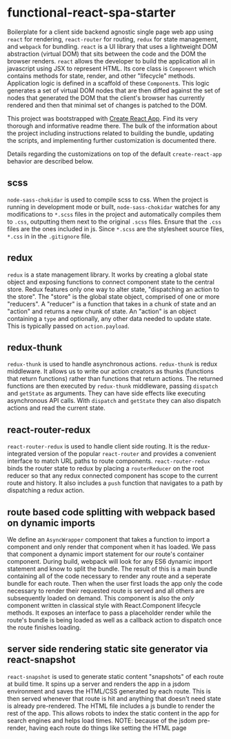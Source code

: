 # functional-react-spa-starter

Boilerplate for a client side backend agnostic single page web app using `react` for rendering, `react-router` for routing, `redux` for state management, and `webpack` for bundling. `react` is a UI library that uses a lightweight DOM abstraction (virtual DOM) that sits between the code and the DOM the browser renders. `react` allows the developer to build the application all in javascript using JSX to represent HTML. Its core class is `Component` which contains methods for state, render, and other "lifecycle" methods. Application logic is defined in a scaffold of these `Component`s. This logic generates a set of virtual DOM nodes that are then diffed against the set of nodes that generated the DOM that the client's browser has currently rendered and then that minimal set of changes is patched to the DOM.

This project was bootstrapped with [Create React App](https://github.com/facebookincubator/create-react-app). Find its very thorough and informative readme there. The bulk of the information about the project including instructions related to building the bundle, updating the scripts, and implementing further customization is documented there.

Details regarding the customizations on top of the default `create-react-app` behavior are described below.

## scss

`node-sass-chokidar` is used to compile scss to css. When the project is running in development mode or built, `node-sass-chokidar` watches for any modifications to `*.scss` files in the project and automatically compiles them to `.css`, outputting them next to the original `.scss` files. Ensure that the `.css` files are the ones included in js. Since `*.scss` are the stylesheet source files, `*.css` in in the `.gitignore` file.

## redux

`redux` is a state management library. It works by creating a global state object and exposing functions to connect component state to the central store. Redux features only one way to alter state, "dispatching an action to the store". The "store" is the global state object, comprised of one or more "reducers". A "reducer" is a function that takes in a chunk of state and an "action" and returns a new chunk of state. An "action" is an object containing a `type` and optionally, any other data needed to update state. This is typically passed on `action.payload`.

## redux-thunk

`redux-thunk` is used to handle asynchronous actions. `redux-thunk` is redux middleware. It allows us to write our action creators as thunks (functions that return functions) rather than functions that return actions. The returned functions are then executed by `redux-thunk` middleware, passing `dispatch` and `getState` as arguments. They can have side effects like executing asynchronous API calls. With `dispatch` and `getState` they can also dispatch actions and read the current state.

## react-router-redux

`react-router-redux` is used to handle client side routing. It is the redux-integrated version of the popular `react-router` and provides a convenient interface to match URL paths to route components. `react-router-redux` binds the router state to redux by placing a `routerReducer` on the root reducer so that any redux connected component has scope to the current route and history. It also includes a `push` function that navigates to a path by dispatching a redux action.

## route based code splitting with webpack based on dynamic imports

We define an `AsyncWrapper` component that takes a function to import a component and only render that component when it has loaded. We pass that component a dynamic import statement for our route's container component. During build, webpack will look for any ES6 dynamic import statement and know to split the bundle. The result of this is a main bundle containing all of the code necessary to render any route and a seperate bundle for each route. Then when the user first loads the app only the code necessary to render their requested route is served and all others are subsequently loaded on demand. This component is also the _only_ component written in classical style with React.Component lifecycle methods. It exposes an interface to pass a placeholder render while the route's bundle is being loaded as well as a callback action to dispatch once the route finishes loading.

## server side rendering static site generator via react-snapshot

`react-snapshot` is used to generate static content "snapshots" of each route at build time. It spins up a server and renders the app in a jsdom environment and saves the HTML/CSS generated by each route. This is then served whenever that route is hit and anything that doesn't need state is already pre-rendered. The HTML file includes a js bundle to render the rest of the app. This allows robots to index the static content in the app for search engines and helps load times. NOTE: because of the jsdom pre-render, having each route do things like setting the HTML page <title> is fine. Also, keep in mind that any prerendered routes must be part of the main bundle. This means that they cannot be wrapped in an AsyncWrapper.

# Project structure

```
functional-react-spa-starter/
  README.md
  node_modules/
  package.json
  public/
    index.html
    favicon.ico
  src/
    App.scss
    App.js
    App.test.js
    index.js
    registerServiceWorker.js
    Components/
      AsyncWrapper.js
      Header.js
      RouteLoading.js
    Routes/
      index.js
      Home/
        index.js
        container.js
        reducer.js
        container.scss
      Boilerplate/
        index.js
        container.js
        reducer.js
        container.scss
    Services/
      Boilerplate.js
    Store/
      index.js
      RootReducer.js
```

Each route's folder contains

* `index.js`: pure boilerplate. This file should never need to get touched. It includes the dynamic import for the route's container and includes the route reducer's `on_route_match` function which gets dispatched when the route mounts. `src/Components/RouteLoading` is also included here and passed to AsyncWrapper to display while the route's bundle loads.
* `container.js`: entry point for render. This file contains the route's mapStateToProps and mapDispatchToProps functions and its render function.
* `reducer.js`: this route's reducer and actions, including the boilerplated `on_route_match`
* `container.scss`: styles for this route

To create a new route, simply copy another route's folder and delete old code. Boilerplated file and function names do not need to change. the `src/Routes/index.js` file contains the export of all the routes, so be sure to update it with your new route. Similary `src/store/RootReducer.js` contains the export of all the reducers. You will need to update it with your new route's reducer.

`src/App.js` contains the router context and imports all the routes, so any common components, like `src/Components/Header`, are rendered here.

# Architecture

The general pattern of the app can be described as a loop. We call this the "main loop". It is:

```
 __ transform state into render props
|  |
|  render returns vDOM bound w/ event listeners
|  |
|  (react vDOM diff/patch > react updates real DOM > browser paints to screen > user interacts with the elements on the screen and fires event listener)
|  |
|  listener executes the proper business logic and dispatches an action to a reducer
|  |
|  (redux generates new state)
|__|
```

This is a _Good Idea™_ because it allows for the decoupling of state changing business logic from render logic and makes all pieces of UI 100% pure render functions. Combined with good naming this creates a very easy to reason with framework that is performant and has great coverage thanks to the folks at Facebook and the amazing community that supports the React ecosystem.

# Opinions

Never mutate or destroy data anywhere. Always transform it into something new. No render function should transform its props data into anything but render or assert any business logic. Any data transformation should be done in formatters at the service level. Each container's mapStateToProps pulls the route reducer's state off the rootState and maps it into props. mapDispatchToProps glues actions to event listeners and then maps them into props. Render functions simply display those props. Adhering to this means that bugs are easily identified. If display is incorrect or an event listener does not fire it is in render. Otherwise, it is in business logic.

The only DOM touching should happen when you need to control something that React does not have access to like resetting the window scroll state. This currently happens inside AsyncWrapper's componentDidMount lifecycle method and executes every time an async wrapped route mounts.

Always use semantic elements to listen to things that alter state or the UI. This means react-router-dom `<Link>` for navigation or `<form>` for altering state. Listening to a `<form>`'s `onSubmit` event has many advantages. No having to deal with coverage of device cases, all of that is already implemented by the user's browser. It is accessible by default.

Do not control form element `value` state. Rather, simply harvest the form's input `value`s onSubmit. Not controlling the `value` may seem counterintuitive but it is not an antipattern. The fact is that in the case of form submission what the user sees is the truth and that is dictated by the DOM, not what is currently stored in vDOM. If form state is controlled via the `value` attribute then a race condition is introduced between what we render to the screen and what the user inputs next. If it is not controlled, then we cannot reset a form element's `value` after it has been submitted. Instead, control the `defaultValue` attribute with props then ensure the node is cycled out from the DOM via conditionally displaying the node with a piece of state. Even in cases like live validation where `value` must be tracked, harvest node values onSubmit. If tracked values are used to submit, there is still a theoretical race condition between what the user has inputted and submitted and what the code has captured.

When possible, do not render elements that do not need to be on the screen. Do not use css to conditionally display things. If necessary, like in cases of things like animation, ensure that only the container element is rendered when in hidden mode and only apply animation styles to the container css class. This is a security measure so users cannot access "hidden" form elements with a keyboard or otherwise. Even unsensitive elements should not be able to be accessed unless visible on the screen.
